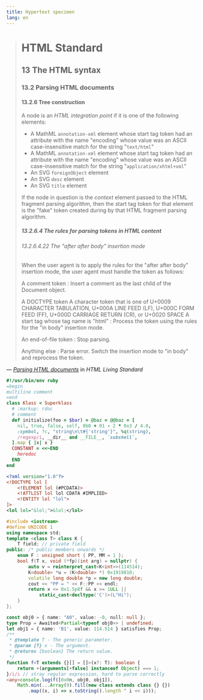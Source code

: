 ```yaml
---
title: Hypertext specimen
lang: en
---
```


> # HTML Standard
>
> ## 13 The HTML syntax
>
> ### 13.2 Parsing HTML documents
>
> #### 13.2.6 Tree construction
>
> A node is an <dfn>HTML integration point</dfn> if it is one of the following elements:
>
> - A MathML `annotation-xml` element whose start tag token had an attribute with the name "encoding" whose value was an ASCII case-insensitive match for the string "`text/html`"
> - A MathML `annotation-xml` element whose start tag token had an attribute with the name "encoding" whose value was an ASCII case-insensitive match for the string "`application/xhtml+xml`"
> - An SVG `foreignObject` element
> - An SVG `desc` element
> - An SVG `title` element
>
> <div class="admonition">
> If the node in question is the <var>context</var> element passed to the HTML fragment parsing algorithm, then the start tag token for that element is the "fake" token created during by that HTML fragment parsing algorithm.
> </div>
>
> ##### 13.2.6.4 The rules for parsing tokens in HTML content
>
> ###### 13.2.6.4.22 The "after after body" insertion mode
>
> When the user agent is to apply the rules for the "after after body" insertion mode, the user agent must handle the token as follows:
>
> A comment token
> : Insert a comment as the last child of the Document object.
>
> A DOCTYPE token
> A character token that is one of U+0009 CHARACTER TABULATION, U+000A LINE FEED (LF), U+000C FORM FEED (FF), U+000D CARRIAGE RETURN (CR), or U+0020 SPACE
> A start tag whose tag name is "html"
> : Process the token using the rules for the "in body" insertion mode.
>
> An end-of-file token
> : Stop parsing.
>
> Anything else
> : Parse error. Switch the insertion mode to "in body" and reprocess the token.

— <cite>[Parsing HTML documents](https://html.spec.whatwg.org/multipage/parsing.html)</cite> in <cite>HTML Living Standard</cite>

```ruby
#!/usr/bin/env ruby
=begin
multiline comment
=end
class Klass < Superklass
  # :markup: rdoc
  # comment
  def initialize(foo = $bar) = @baz = @@baz = [
    nil, true, false, self, 0b0 + 01 - 2 * 0x3 / 4.0,
    :symbol, ?c, "string\n\t#{'string'}", %q(string),
    /regexp/i, __dir__ and __FILE__, `subshell`,
  ].map { |x| x }
  CONSTANT = <<~END
    heredoc
  END
end
```

```xml
<?xml version="1.0"?>
<!DOCTYPE lol [
	<!ELEMENT lol (#PCDATA)>
	<!ATTLIST lol lol CDATA #IMPLIED>
	<!ENTITY lol "lol">
]>
<lol lol="&lol;">&lol;</lol>
```

```cpp
#include <iostream>
#define UNICODE 1
using namespace std;
template <class T> class K {
	T field; // private field
public: /* public members onwards */
	enum F : unsigned short { PP, MM = 1 };
	bool f(T x, void (*fp)(int arg) = nullptr) {
		auto v = reinterpret_cast<K<int>>(114514);
		K<double> *u = (K<double> *) 0x1919810;
		volatile long double *p = new long double;
		cout << "PP = " << F::PP << endl;
		return x <= 0x1.5p8f && x >= 1ULL ||
			static_cast<decltype('C')>(L"Hi");
	}
};
```

```ts
const obj0 = { name: "A0", value: -0, null: null };
type Prop = Awaited<Partial<typeof obj0>> | undefined;
let obj1 = { name: 'B1', value: 114.514 } satisfies Prop;
/**
 * @template T - The generic parameter.
 * @param {T} x - The argument.
 * @returns {boolean} The return value.
 */
function f<T extends {}[] = []>(x?: T): boolean {
	return +(arguments[+false] instanceof Object) === 1;
}/i/i // stray regular expression, hard to parse correctly
<any>console.log(f([0x0n, obj0, obj1]),
	Math.min(...Array(9).fill(new class extends class {} {})
		.map((x, i) => x.toString().length ^ i << i)));
```
